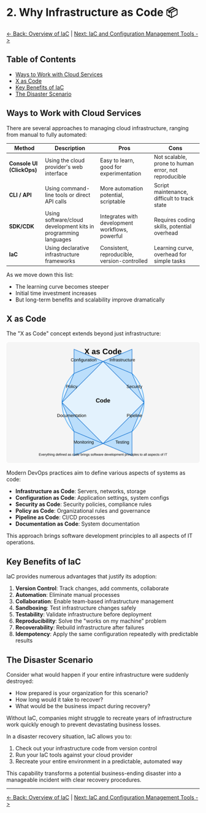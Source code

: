 # 2. Why Infrastructure as Code 📦

[<- Back: Overview of IaC](./01-overview-of-iac.md) | [Next: IaC and Configuration Management Tools ->](./03-iac-configuration-management-tools.md)

## Table of Contents

- [Ways to Work with Cloud Services](#ways-to-work-with-cloud-services)
- [X as Code](#x-as-code)
- [Key Benefits of IaC](#key-benefits-of-iac)
- [The Disaster Scenario](#the-disaster-scenario)

## Ways to Work with Cloud Services

There are several approaches to managing cloud infrastructure, ranging from manual to fully automated:

| Method | Description | Pros | Cons |
|--------|-------------|------|------|
| **Console UI (ClickOps)** | Using the cloud provider's web interface | Easy to learn, good for experimentation | Not scalable, prone to human error, not reproducible |
| **CLI / API** | Using command-line tools or direct API calls | More automation potential, scriptable | Script maintenance, difficult to track state |
| **SDK/CDK** | Using software/cloud development kits in programming languages | Integrates with development workflows, powerful | Requires coding skills, potential overhead |
| **IaC** | Using declarative infrastructure frameworks | Consistent, reproducible, version-controlled | Learning curve, overhead for simple tasks |

As we move down this list:
- The learning curve becomes steeper
- Initial time investment increases
- But long-term benefits and scalability improve dramatically

## X as Code

The "X as Code" concept extends beyond just infrastructure:

![X as Code](./assets/X_as_Code.svg)

Modern DevOps practices aim to define various aspects of systems as code:

- **Infrastructure as Code**: Servers, networks, storage
- **Configuration as Code**: Application settings, system configs
- **Security as Code**: Security policies, compliance rules
- **Policy as Code**: Organizational rules and governance
- **Pipeline as Code**: CI/CD processes
- **Documentation as Code**: System documentation

This approach brings software development principles to all aspects of IT operations.

## Key Benefits of IaC

IaC provides numerous advantages that justify its adoption:

1. **Version Control**: Track changes, add comments, collaborate
2. **Automation**: Eliminate manual processes
3. **Collaboration**: Enable team-based infrastructure management
4. **Sandboxing**: Test infrastructure changes safely
5. **Testability**: Validate infrastructure before deployment
6. **Reproducibility**: Solve the "works on my machine" problem
7. **Recoverability**: Rebuild infrastructure after failures
8. **Idempotency**: Apply the same configuration repeatedly with predictable results

## The Disaster Scenario

Consider what would happen if your entire infrastructure were suddenly destroyed:

- How prepared is your organization for this scenario?
- How long would it take to recover?
- What would be the business impact during recovery?

Without IaC, companies might struggle to recreate years of infrastructure work quickly enough to prevent devastating business losses. 

In a disaster recovery situation, IaC allows you to:

1. Check out your infrastructure code from version control
2. Run your IaC tools against your cloud provider
3. Recreate your entire environment in a predictable, automated way

This capability transforms a potential business-ending disaster into a manageable incident with clear recovery procedures.

---

[<- Back: Overview of IaC](./01-overview-of-iac.md) | [Next: IaC and Configuration Management Tools ->](./03-iac-configuration-management-tools.md)